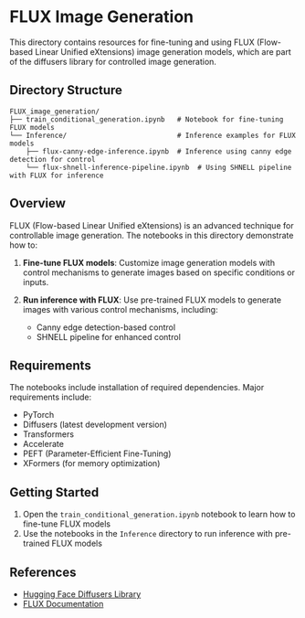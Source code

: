 # FLUX Image Generation

This directory contains resources for fine-tuning and using FLUX (Flow-based Linear Unified eXtensions) image generation models, which are part of the diffusers library for controlled image generation.

## Directory Structure

```
FLUX_image_generation/
├── train_conditional_generation.ipynb   # Notebook for fine-tuning FLUX models
└── Inference/                           # Inference examples for FLUX models
    ├── flux-canny-edge-inference.ipynb  # Inference using canny edge detection for control
    └── flux-shnell-inference-pipeline.ipynb  # Using SHNELL pipeline with FLUX for inference
```

## Overview

FLUX (Flow-based Linear Unified eXtensions) is an advanced technique for controllable image generation. The notebooks in this directory demonstrate how to:

1. **Fine-tune FLUX models**: Customize image generation models with control mechanisms to generate images based on specific conditions or inputs.

2. **Run inference with FLUX**: Use pre-trained FLUX models to generate images with various control mechanisms, including:
   - Canny edge detection-based control
   - SHNELL pipeline for enhanced control

## Requirements

The notebooks include installation of required dependencies. Major requirements include:

- PyTorch
- Diffusers (latest development version)
- Transformers
- Accelerate
- PEFT (Parameter-Efficient Fine-Tuning)
- XFormers (for memory optimization)

## Getting Started

1. Open the `train_conditional_generation.ipynb` notebook to learn how to fine-tune FLUX models
2. Use the notebooks in the `Inference` directory to run inference with pre-trained FLUX models

## References

- [Hugging Face Diffusers Library](https://github.com/huggingface/diffusers)
- [FLUX Documentation](https://huggingface.co/docs/diffusers/main/en/using-diffusers/flux)
